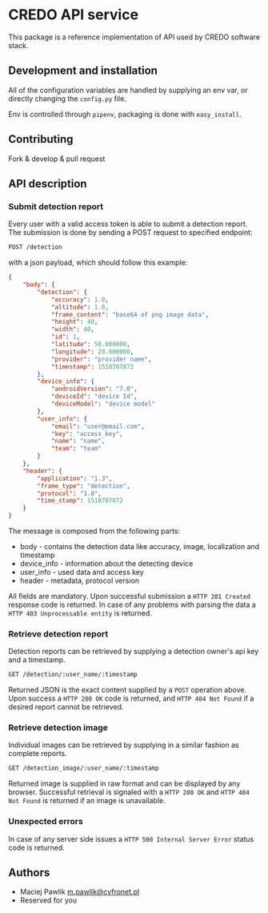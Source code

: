 # CREDO API service

This package is a reference implementation of API used by CREDO software stack.

## Development and installation
All of the configuration variables are handled by supplying an env var, or directly changing the `config.py` file.

Env is controlled through `pipenv`, packaging is done with `easy_install`.


## Contributing

Fork & develop & pull request


## API description

### Submit detection report

Every user with a valid access token is able to submit a detection report. The submission is done by sending a POST request to specified endpoint:

```bash
POST /detection
```

with a json payload, which should follow this example:

```json
{
    "body": {
        "detection": {
            "accuracy": 1.0,
            "altitude": 1.0,
            "frame_content": "base64 of png image data",
            "height": 40,
            "width": 40,
            "id": 1,
            "latitude": 50.000000,
            "longitude": 20.000000,
            "provider": "provider name",
            "timestamp": 1518707872
        },
        "device_info": {
            "androidVersion": "7.0",
            "deviceId": "device Id",
            "deviceModel": "device model"
        },
        "user_info": {
            "email": "user@email.com",
            "key": "access_key",
            "name": "name",
            "team": "team"
        }
    },
    "header": {
        "application": "1.3",
        "frame_type": "detection",
        "protocol": "1.0",
        "time_stamp": 1518707872
    }
}
```

The message is composed from the following parts:
* body - contains the detection data like accuracy, image, localization and timestamp 
* device_info - information about the detecting device
* user_info - used data and access key
* header - metadata, protocol version

All fields are mandatory. Upon successful submission a `HTTP 201 Created` response code is returned. In case of any problems with parsing the data a `HTTP 403 Unprocessable entity` is returned.

### Retrieve detection report

Detection reports can be retrieved by supplying a detection owner's api key and a timestamp.

```bash
GET /detection/:user_name/:timestamp
```

Returned JSON is the exact content supplied by a `POST` operation above. Upon success a `HTTP 200 OK` code is returned, and `HTTP 404 Not Found` if a desired report cannot be retrieved.

### Retrieve detection image

Individual images can be retrieved by supplying in a similar fashion as complete reports.

```bash
GET /detection_image/:user_name/:timestamp
```

Returned image is supplied in raw format and can be displayed by any browser. Successful retrieval is signaled with a `HTTP 200 OK` and `HTTP 404 Not Found` is returned if an image is unavailable.

### Unexpected errors

In case of any server side issues a `HTTP 500 Internal Server Error` status code is returned. 

## Authors
* Maciej Pawlik <m.pawlik@cyfronet.pl>
* Reserved for you
